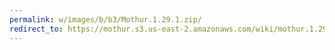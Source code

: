 ```yaml
---
permalink: w/images/b/b3/Mothur.1.29.1.zip/
redirect_to: https://mothur.s3.us-east-2.amazonaws.com/wiki/mothur.1.29.1.zip
---
```


